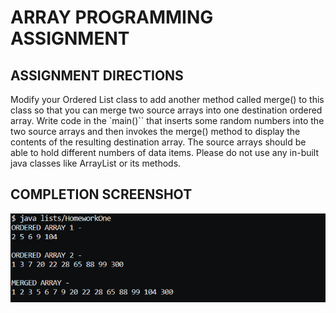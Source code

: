 # ARRAY PROGRAMMING ASSIGNMENT


## ASSIGNMENT DIRECTIONS
Modify your Ordered List class to add another method called merge() to this class so that you can merge two source arrays into one destination ordered array. Write code in the `main()`` that inserts some random numbers into the two source arrays and then invokes the merge() method to display the contents of the resulting destination array. The source arrays should be able to hold different numbers of data items. Please do not use any in-built java classes like ArrayList or its methods.

## COMPLETION SCREENSHOT

![Ordered List Merge HW](../screenshots/ordered_list_merge_hw.png)